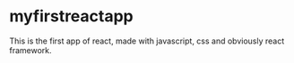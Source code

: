 # myfirstreactapp
This is the first app of react, made with javascript, css and obviously react framework.
